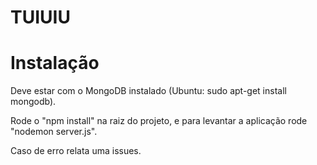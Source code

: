 # TUIUIU

# Instalação
Deve estar com o MongoDB instalado (Ubuntu: sudo apt-get install mongodb).

Rode o "npm install" na raiz do projeto, e para levantar a aplicação rode "nodemon server.js".

Caso de erro relata uma issues.
